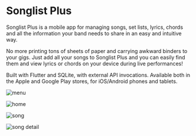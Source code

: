 # Songlist Plus

Songlist Plus is a mobile app for managing songs, set lists, lyrics, chords and all the information your band needs to share in an easy and intuitive way.

No more printing tons of sheets of paper and carrying awkward binders to your gigs. Just add all your songs to Songlist Plus and you can easily find them and view lyrics or chords on your device during live performances!

Built with Flutter and SQLite, with external API invocations. Available both in the Apple and Google Play stores, for iOS/Android phones and tablets. 

![menu](https://play-lh.googleusercontent.com/DrFOueNNf3Mjq1-p8XeDTDxbcDo8EhWTMCO209r--zFl_RcQ1wwhzwEFXUaqoapZNQ=w2560-h1440-rw) 

![home](https://play-lh.googleusercontent.com/GAUaL4bPvFCc3Hj10UCi7t0LvigIBewdByBlRiRU7wDROZjiuPFyG4UfD5rotWrdajs=w2560-h1440-rw)

![song](https://play-lh.googleusercontent.com/YJ0y_OpTLiH9mLVW36aB0b-5T7jp9qdT2Q0KAkd8MYeGrAdUWzbX5jYK-_BLXfOT77Q=w2560-h1440-rw) 

![song detail](https://play-lh.googleusercontent.com/MjjIZgi6f6J1KcCv6Z52iWYfha3XQM3hE7olaZY20FtVHbFsRDqjadMbCZOhe55jjYs=w2560-h1440-rw)

